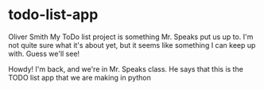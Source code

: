 # todo-list-app
Oliver Smith
My ToDo list project is something Mr. Speaks put us up to. I'm not quite sure what it's about yet, but it seems like something I can keep up with. Guess we'll see!



Howdy! I'm back, and we're in Mr. Speaks class. He says that this is the TODO list app that we are making in python
